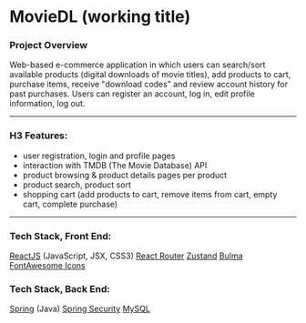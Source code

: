 # MovieDL (working title)

### Project Overview
Web-based e-commerce application in which users can search/sort available products (digital downloads of movie titles), add products to cart, purchase items, receive "download codes" and review account history for past purchases.  Users can register an account, log in, edit profile information, log out.

***

### H3 Features:
- user registration, login and profile pages
- interaction with TMDB (The Movie Database) API
- product browsing & product details pages per product
- product search, product sort
- shopping cart (add products to cart, remove items from cart, empty cart, complete purchase)

***

### Tech Stack, Front End:
[ReactJS](https://react.dev/) (JavaScript, JSX, CSS3)
[React Router](https://www.npmjs.com/package/react-router-dom)
[Zustand](https://github.com/pmndrs/zustand)
[Bulma](https://bulma.io)
[FontAwesome Icons](https://fontawesome.com/icons)
  
### Tech Stack, Back End:
[Spring](https://docs.spring.io/spring-framework/docs/3.2.x/spring-framework-reference/html/mvc.html) (Java)
[Spring Security](https://docs.spring.io/spring-security/reference/index.html)
[MySQL](https://www.mysql.com)
